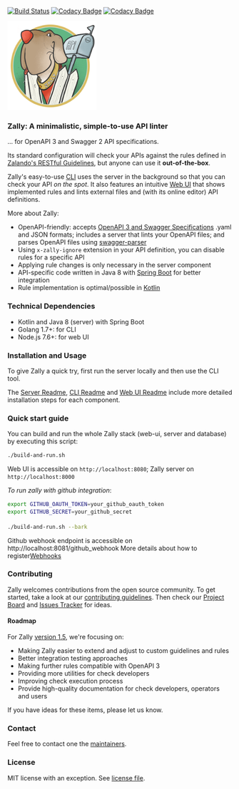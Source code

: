 [![Build Status](https://travis-ci.org/zalando/zally.svg?branch=master)](https://travis-ci.org/zalando/zally)
[![Codacy Badge](https://api.codacy.com/project/badge/Grade/05a7515011504c06b1cb35ede27ac7d4)](https://www.codacy.com/app/zally/zally?utm_source=github.com&amp;utm_medium=referral&amp;utm_content=zalando/zally&amp;utm_campaign=Badge_Grade)
[![Codacy Badge](https://api.codacy.com/project/badge/Coverage/05a7515011504c06b1cb35ede27ac7d4)](https://www.codacy.com/app/zally/zally?utm_source=github.com&utm_medium=referral&utm_content=zalando/zally&utm_campaign=Badge_Coverage)

<img src="logo.png" width="200" height="200" />

### Zally: A minimalistic, simple-to-use API linter

... for OpenAPI 3 and Swagger 2 API specifications.

Its standard configuration will check your APIs against the rules defined in [Zalando's RESTful Guidelines](http://zalando.github.io/restful-api-guidelines/), but anyone can use it **out-of-the-box**.

Zally's easy-to-use [CLI](cli/README.md) uses the server in the background so that you can check your API *on the spot*. It also features an intuitive [Web UI](web-ui/README.md) that shows implemented rules and lints external files and (with its online editor) API definitions.

More about Zally:
- OpenAPI-friendly: accepts [OpenAPI 3 and Swagger Specifications](https://github.com/OAI/OpenAPI-Specification) .yaml and JSON formats; includes a server that lints your OpenAPI files; and parses OpenAPI files using [swagger-parser](https://github.com/swagger-api/swagger-parser)
- Using `x-zally-ignore` extension in your API definition, you can disable rules for a specific API
- Applying rule changes is only necessary in the server component
- API-specific code written in Java 8 with [Spring Boot](https://github.com/spring-projects/spring-boot) for better integration
- Rule implementation is optimal/possible in [Kotlin](https://kotlinlang.org/)

### Technical Dependencies

- Kotlin and Java 8 (server) with Spring Boot 
- Golang 1.7+: for CLI
- Node.js 7.6+: for web UI

### Installation and Usage

To give Zally a quick try, first run the server locally and then use the CLI tool.

The [Server Readme](server/README.md), [CLI Readme](cli/README.md) and [Web UI Readme](web-ui/README.md) include more detailed installation steps for each component.

### Quick start guide

You can build and run the whole Zally stack (web-ui, server and database) by
executing this script:

```bash
./build-and-run.sh
```

Web UI is accessible on `http://localhost:8080`; Zally server on `http://localhost:8000`

*To run zally with github integration*:
```bash
export GITHUB_OAUTH_TOKEN=your_github_oauth_token
export GITHUB_SECRET=your_github_secret

./build-and-run.sh --bark
``` 
Github webhook endpoint is accessible on http://localhost:8081/github_webhook
More details about how to register[Webhooks](https://developer.github.com/webhooks/) 

### Contributing

Zally welcomes contributions from the open source community. To get started, take a look at our [contributing guidelines](CONTRIBUTING). Then check our [Project Board](https://github.com/zalando/zally/projects/1) and [Issues Tracker](https://github.com/zalando/zally/issues) for ideas. 

#### Roadmap
For Zally [version 1.5](https://github.com/zalando/zally/milestone/3), we're focusing on:
- Making Zally easier to extend and adjust to custom guidelines and rules
- Better integration testing approaches
- Making further rules compatible with OpenAPI 3
- Providing more utilities for check developers
- Improving check execution process
- Provide high-quality documentation for check developers, operators and users

If you have ideas for these items, please let us know.

### Contact

Feel free to contact one the [maintainers](MAINTAINERS).


### License

MIT license with an exception. See [license file](LICENSE).
